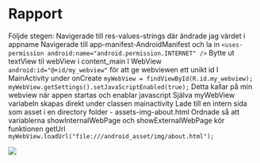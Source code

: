 
# Rapport

Följde stegen:
Navigerade till res-values-strings där ändrade jag värdet i appname
Navigerade till app-manifest-AndroidManifest och la in ```<uses-permission android:name="android.permission.INTERNET" />```
Bytte ut textView til webView i content_main
I WebView ```android:id="@+id/my_webview"``` för att ge webviewen ett unikt id
I MainActivity under onCreate ```myWebView = findViewById(R.id.my_webview);
                                         myWebView.getSettings().setJavaScriptEnabled(true);```
Detta kallar på min webview när appen startas och enablar javascript
Själva myWebView variabeln skapas direkt under classen mainactivity
Lade till en intern sida som asset i en directory folder - assets-img-about.html
Ordnade så att variablerna showInternalWebPage och showExternalWebPage kör funktionen getUrl
``` myWebView.loadUrl("file:///android_asset/img/about.html");```


![](android.png)

